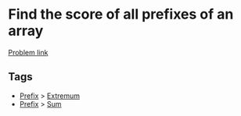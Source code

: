# Find the score of all prefixes of an array

[Problem link](https://leetcode.com/problems/find-the-score-of-all-prefixes-of-an-array/)

## Tags

* [Prefix](/README.md#Prefix) > [Extremum](/README.md#Prefix-Extremum)
* [Prefix](/README.md#Prefix) > [Sum](/README.md#Prefix-Sum)
